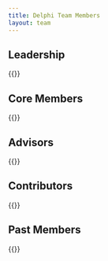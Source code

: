 ```yaml
---
title: Delphi Team Members
layout: team
---
```


## Leadership

{{<team team="leadership" small="2" >}}

## Core Members

{{<team team="core" >}}

## Advisors

{{<team team="advisors" >}}

## Contributors

{{<team team="contributors" >}}

## Past Members

{{<team team="past" >}}
